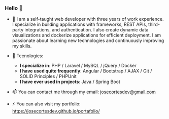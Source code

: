 ### Hello 👋

- :adult: I am a self-taught web developer with three years of work experience. I specialize in building applications with frameworks, REST APIs, third-party integrations, and authentication. I also create dynamic data visualizations and dockerize applications for efficient deployment. I am passionate about learning new technologies and continuously improving my skills.

- 🌱 Tecnologies:

  - **I specialize in**: PHP / Laravel / MySQL / jQuery / Docker 
  - **I have used quite frequently**: Angular / Bootstrap / AJAX / Git / SOLID Principles / PHPUnit 
  - **I have ever used in projects**: Java / Spring Boot
  
- 📫 You can contact me through my email: josecortesdev@gmail.com
- ⚡ You can also visit my portfolio: https://josecortesdev.github.io/portafolio/
